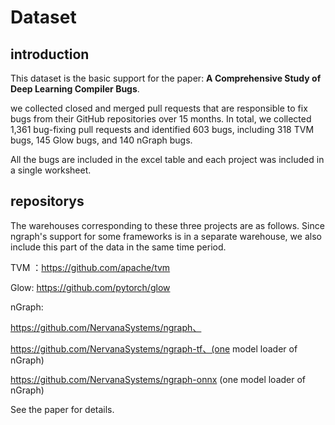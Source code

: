 # Dataset

## introduction

This dataset is the basic support for the paper: **A Comprehensive Study of Deep Learning Compiler Bugs**. 

we collected closed and merged pull requests that are responsible to fix bugs from their GitHub repositories over 15 months. In total, we collected 1,361 bug-fixing pull requests and identified 603 bugs, including 318 TVM bugs, 145 Glow bugs, and 140 nGraph bugs.

All the bugs are included in the excel table and each project was included in a single worksheet.

## repositorys

The warehouses corresponding to these three projects are as follows. Since ngraph's support for some  frameworks is in a separate warehouse, we also include this part of the data in the same time period.

TVM ：https://github.com/apache/tvm

Glow: https://github.com/pytorch/glow

nGraph:

https://github.com/NervanaSystems/ngraph、

https://github.com/NervanaSystems/ngraph-tf、(one model loader of nGraph)

https://github.com/NervanaSystems/ngraph-onnx (one model loader of nGraph)



See the paper for details.

